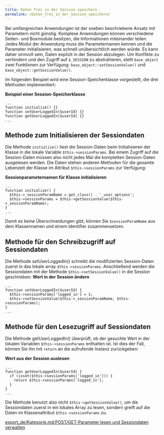 ```yaml
---
title: Daten frei in der Session speichern
permalink: /Daten_frei_in_der_Session_speichern/
---
```


Bei umfangreichen Anwendungen ist der soeben beschriebene Ansatz mit Parametern nicht günstig. Komplexe Anwendungen können verschiedene Seiten- und Boxmodule besitzen, die Informationen miteinander teilen. Jedes Modul der Anwendung muss die Parameternamen kennen und die Parameter initialisieren, was schnell unübersichtlich werden würde. Es kann daher sinnvoll sein, Daten explizit in der Session abzulegen. Um Konflikte zu verhindern und den Zugriff auf `$_SESSION` zu abstrahieren, stellt `base_object` zwei Funktionen zur Verfügung: `base_object::setSessionValue()` und `base_object::getSessionValue()`.

Im folgenden Beispiel wird eine Session-Speicherklasse vorgestellt, die drei Methoden implementiert:

**Beispiel einer Session-Speicherklasse**

~~~~ {.php}
...
function initialize() {}
function setUserLoggedIn($userId) {}
function getUserLoggedIn($userId) {}
...
~~~~

Methode zum Initialisieren der Sessiondaten
-------------------------------------------

Die Methode `initialize()` liest die Session-Daten beim Initialisieren der Klasse in die lokale Variable `$this->sessionParams`. Bei einem Zugriff auf die Session-Daten müssen also nicht jedes Mal die kompletten Session-Daten ausgelesen werden. Die Daten stehen anderen Methoden für die gesamte Lebenzeit der Klasse im Attribut `$this->sessionParams` zur Verfügung:

**Sessionparameternamen für Klasse initialisieren**

~~~~ {.php}
...
function initialize() {
  $this->_sessionParamName = get_class() . '_user_options';
  $this->sessionParams = $this->getSessionValue($this->_sessionParamName);
}
...
~~~~

Damit es keine Überschneidungen gibt, können Sie `$sessionParamName` aus dem Klassennamen und einem Identifier zusammensetzen.

Methode für den Schreibzugriff auf Sessiondaten
-----------------------------------------------

Die Methode setUserLoggedIn() schreibt die modifizierten Session-Daten zuerst in das lokale array `$this->sessionParams`. Anschließend werden die Sessiondaten mit der Methode `$this->setSessionValue()` in die Session geschrieben: **Wert in der Session ändern**

~~~~ {.php}
...
function setUserLoggedIn($userId) {
  $this->sessionParams['logged_in'] = 1;
  $this->setSessionValue($this->_sessionParamName, $this->sessionParams);
}
...
~~~~

Methode für den Lesezugriff auf Sessiondaten
--------------------------------------------

Die Methode getUserLoggedIn() überprüft, ob der gesuchte Wert in der lokalen Variablen `$this->sessionParams` enthalten ist. Ist dies der Fall, können Sie ihn mit `return` an die aufrufende Instanz zurückgeben:

**Wert aus der Session auslesen**

~~~~ {.php}
...
function getUserLoggedIn($userId) {
  if (isset($this->sessionParams['logged_in'])) {
    return $this->sessionParams['logged_in'];
  }
}
...
~~~~

Die Methode benutzt also nicht `$this->getSessionValue()`, um die Sessiondaten zuerst in ein lokales Array zu lesen, sondern greift auf die Daten im Klassenattribut `$this->sessionParams` zu.

[export_de/Kategorie.md:POST/GET-Parameter lesen und Sessiondaten verwalten](export_de/Kategorie.md:POST/GET-Parameter_lesen_und_Sessiondaten_verwalten )